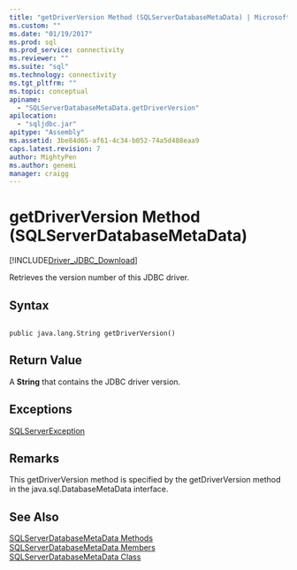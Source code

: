 ```yaml
---
title: "getDriverVersion Method (SQLServerDatabaseMetaData) | Microsoft Docs"
ms.custom: ""
ms.date: "01/19/2017"
ms.prod: sql
ms.prod_service: connectivity
ms.reviewer: ""
ms.suite: "sql"
ms.technology: connectivity
ms.tgt_pltfrm: ""
ms.topic: conceptual
apiname: 
  - "SQLServerDatabaseMetaData.getDriverVersion"
apilocation: 
  - "sqljdbc.jar"
apitype: "Assembly"
ms.assetid: 3be84d65-af61-4c34-b052-74a5d488eaa9
caps.latest.revision: 7
author: MightyPen
ms.author: genemi
manager: craigg
---
```

# getDriverVersion Method (SQLServerDatabaseMetaData)
[!INCLUDE[Driver_JDBC_Download](../../../includes/driver_jdbc_download.md)]

  Retrieves the version number of this JDBC driver.  
  
## Syntax  
  
```  
  
public java.lang.String getDriverVersion()  
```  
  
## Return Value  
 A **String** that contains the JDBC driver version.  
  
## Exceptions  
 [SQLServerException](../../../connect/jdbc/reference/sqlserverexception-class.md)  
  
## Remarks  
 This getDriverVersion method is specified by the getDriverVersion method in the java.sql.DatabaseMetaData interface.  
  
## See Also  
 [SQLServerDatabaseMetaData Methods](../../../connect/jdbc/reference/sqlserverdatabasemetadata-methods.md)   
 [SQLServerDatabaseMetaData Members](../../../connect/jdbc/reference/sqlserverdatabasemetadata-members.md)   
 [SQLServerDatabaseMetaData Class](../../../connect/jdbc/reference/sqlserverdatabasemetadata-class.md)  
  
  
